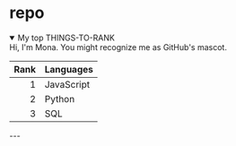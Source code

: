 # repo
<details open>
<summary>My top THINGS-TO-RANK</summary>
Hi, I'm Mona. You might recognize me as GitHub's mascot.

| Rank | Languages |
|-----:|-----------|
|     1| JavaScript|
|     2| Python    |
|     3| SQL       |
</details>
---
